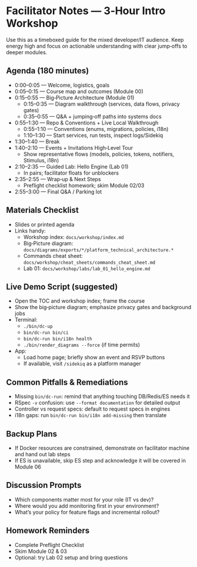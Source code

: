 # Facilitator Notes — 3‑Hour Intro Workshop

Use this as a timeboxed guide for the mixed developer/IT audience. Keep energy high and focus on actionable understanding with clear jump‑offs to deeper modules.

## Agenda (180 minutes)
- 0:00–0:05 — Welcome, logistics, goals
- 0:05–0:15 — Course map and outcomes (Module 00)
- 0:15–0:55 — Big‑Picture Architecture (Module 01)
  - 0:15–0:35 — Diagram walkthrough (services, data flows, privacy gates)
  - 0:35–0:55 — Q&A + jumping‑off paths into systems docs
- 0:55–1:30 — Repo & Conventions + Live Local Walkthrough
  - 0:55–1:10 — Conventions (enums, migrations, policies, i18n)
  - 1:10–1:30 — Start services, run tests, inspect logs/Sidekiq
- 1:30–1:40 — Break
- 1:40–2:10 — Events + Invitations High‑Level Tour
  - Show representative flows (models, policies, tokens, notifiers, Stimulus, i18n)
- 2:10–2:35 — Guided Lab: Hello Engine (Lab 01)
  - In pairs; facilitator floats for unblockers
- 2:35–2:55 — Wrap‑up & Next Steps
  - Preflight checklist homework; skim Module 02/03
- 2:55–3:00 — Final Q&A / Parking lot

## Materials Checklist
- Slides or printed agenda
- Links handy:
  - Workshop index: `docs/workshop/index.md`
  - Big‑Picture diagram: `docs/diagrams/exports/*/platform_technical_architecture.*`
  - Commands cheat sheet: `docs/workshop/cheat_sheets/commands_cheat_sheet.md`
  - Lab 01: `docs/workshop/labs/lab_01_hello_engine.md`

## Live Demo Script (suggested)
- Open the TOC and workshop index; frame the course
- Show the big‑picture diagram; emphasize privacy gates and background jobs
- Terminal:
  - `./bin/dc-up`
  - `bin/dc-run bin/ci`
  - `bin/dc-run bin/i18n health`
  - `./bin/render_diagrams --force` (if time permits)
- App:
  - Load home page; briefly show an event and RSVP buttons
  - If available, visit `/sidekiq` as a platform manager

## Common Pitfalls & Remediations
- Missing `bin/dc-run`: remind that anything touching DB/Redis/ES needs it
- RSpec `-v` confusion: use `--format documentation` for detailed output
- Controller vs request specs: default to request specs in engines
- i18n gaps: run `bin/dc-run bin/i18n add-missing` then translate

## Backup Plans
- If Docker resources are constrained, demonstrate on facilitator machine and hand out lab steps
- If ES is unavailable, skip ES step and acknowledge it will be covered in Module 06

## Discussion Prompts
- Which components matter most for your role (IT vs dev)?
- Where would you add monitoring first in your environment?
- What’s your policy for feature flags and incremental rollout?

## Homework Reminders
- Complete Preflight Checklist
- Skim Module 02 & 03
- Optional: try Lab 02 setup and bring questions


